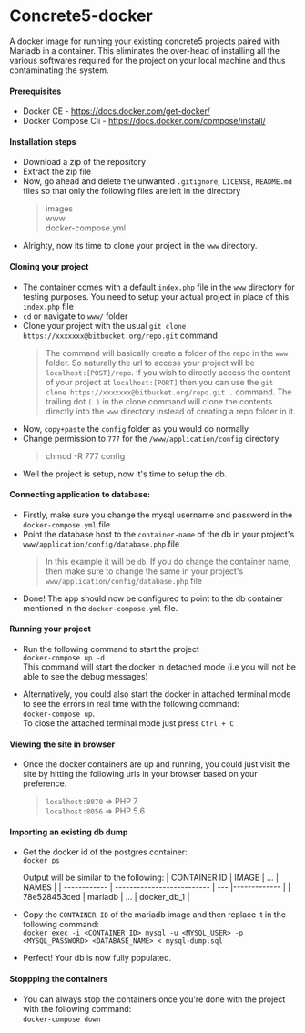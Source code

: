 # Concrete5-docker
A docker image for running your existing concrete5 projects paired with Mariadb in a container. This eliminates the over-head of installing all the various softwares required for the project on your local machine and thus contaminating the system. 

#### Prerequisites
- Docker CE - https://docs.docker.com/get-docker/
- Docker Compose Cli - https://docs.docker.com/compose/install/

#### Installation steps
- Download a zip of the repository
- Extract the zip file
- Now, go ahead and delete the unwanted `.gitignore`, `LICENSE`, `README.md` files so that only the following files are left in the directory
  > images\
  > www\
  > docker-compose.yml
- Alrighty, now its time to clone your project in the `www` directory. 

#### Cloning your project
- The container comes with a default `index.php` file in the `www` directory for testing purposes. You need to setup your actual project in place of this `index.php` file
- `cd` or navigate to `www/` folder 
- Clone your project with the usual `git clone https://xxxxxxx@bitbucket.org/repo.git` command
  > The command will basically create a folder of the repo in the `www` folder. So naturally the url to access your project will be `localhost:[POST]/repo`.
  > If you wish to directly access the content of your project at `localhost:[PORT]` then you can use the `git clone https://xxxxxxx@bitbucket.org/repo.git .` 
  > command. The trailing dot `(.)` in the clone command will clone the contents directly into the `www` directory instead of creating a repo folder in it. 
- Now, `copy+paste` the `config` folder as you would do normally
- Change permission to `777` for the `/www/application/config` directory
  > chmod -R 777 config
- Well the project is setup, now it's time to setup the db. 

#### Connecting application to database:
- Firstly, make sure you change the mysql username and password in the `docker-compose.yml` file
- Point the database host to the `container-name` of the db in your project's `www/application/config/database.php` file
  > In this example it will be `db`. If you do change the container name, then make sure to change the same in your project's `www/application/config/database.php` file
- Done! The app should now be configured to point to the db container mentioned in the `docker-compose.yml` file. 

#### Running your project
- Run the following command to start the project\
`docker-compose up -d`\
This command will start the docker in detached mode (i.e you will not be able to see the debug messages)

- Alternatively, you could also start the docker in attached terminal mode to see the errors in real time with the following command:\
`docker-compose up`. \
To close the attached terminal mode just press `Ctrl + C`

#### Viewing the site in browser
- Once the docker containers are up and running, you could just visit the site by hitting the following urls in your browser based on your preference.
  > `localhost:8070` => PHP 7\
  > `localhost:8056` => PHP 5.6

#### Importing an existing db dump
- Get the docker id of the postgres container:\
  `docker ps`
  
  Output will be similar to the following:
  | CONTAINER ID |  IMAGE                     | ... |  NAMES       |
  | ------------ | -------------------------- | --- |------------- |
  | 78e528453ced |  mariadb                   | ... | docker_db_1  |
  
- Copy the `CONTAINER ID` of the mariadb image and then replace it in the following command:\
 `docker exec -i <CONTAINER ID> mysql -u <MYSQL_USER> -p <MYSQL_PASSWORD> <DATABASE_NAME> < mysql-dump.sql`
- Perfect! Your db is now fully populated. 

#### Stoppping the containers
- You can always stop the containers once you're done with the project with the following command:\
`docker-compose down`
